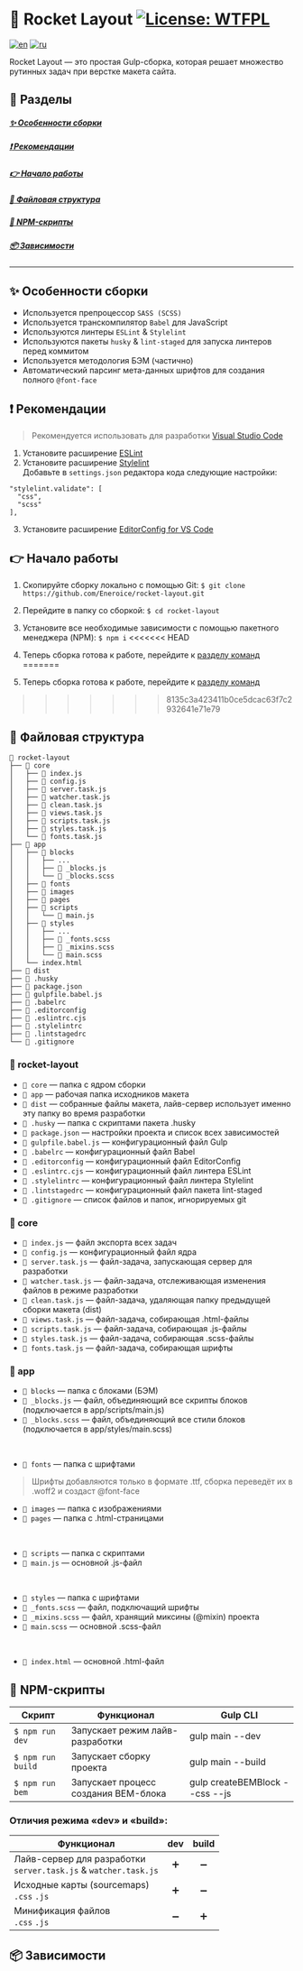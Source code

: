 # :rocket: Rocket Layout [![License: WTFPL](https://img.shields.io/badge/License-WTFPL-brightgreen.svg)](http://www.wtfpl.net/about/)
[![en](https://img.shields.io/badge/lang-en-red.svg)](https://github.com/Eneroice/rocket-layout/blob/master/README.md) [![ru](https://img.shields.io/badge/lang-ru-blue.svg)](https://github.com/Eneroice/rocket-layout/blob/master/README.ru.md)

Rocket Layout — это простая Gulp-сборка, которая решает множество рутинных задач при верстке макета сайта.

## :scroll: Разделы
##### [:sparkles: Особенности сборки](#sparkles-особенности-сборки)
##### [:exclamation: Рекомендации](#grey_exclamation-рекомендации)
##### [:point_right: Начало работы](#point_right-начало-работы)
##### [:open_file_folder: Файловая структура](#open_file_folder-файловая-структура)
##### [:speech_balloon: NPM-скрипты](#speech_balloon-npm-скрипты)
##### [:package: Зависимости](#package-зависимости)
---

## :sparkles: Особенности сборки
* Используется препроцессор `SASS (SCSS)`
* Используется транскомпилятор `Babel` для JavaScript
* Используются линтеры `ESLint` & `Stylelint`
* Используются пакеты `husky` & `lint-staged` для запуска линтеров перед коммитом
* Используется методология БЭМ (частично)
* Автоматический парсинг мета-данных шрифтов для создания полного `@font-face`

## :exclamation: Рекомендации
> Рекомендуется использовать для разработки [Visual Studio Code](https://code.visualstudio.com)
1. Установите расширение [ESLint](https://marketplace.visualstudio.com/items?itemName=dbaeumer.vscode-eslint)
2. Установите расширение [Stylelint](https://marketplace.visualstudio.com/items?itemName=stylelint.vscode-stylelint)<br>Добавьте в `settings.json` редактора кода следующие настройки:
```
"stylelint.validate": [
  "css",
  "scss"
],
```
3. Установите расширение [EditorConfig for VS Code](https://marketplace.visualstudio.com/items?itemName=EditorConfig.EditorConfig)

## :point_right: Начало работы
1. Скопируйте сборку локально с помощью Git:
`$ git clone https://github.com/Eneroice/rocket-layout.git`

2. Перейдите в папку со сборкой: `$ cd rocket-layout`
3. Установите все необходимые зависимости с помощью пакетного менеджера (NPM): `$ npm i`
<<<<<<< HEAD
4. Теперь сборка готова к работе, перейдите к [разделу команд](#speech_balloon-npm-скрипты)
=======
4. Теперь сборка готова к работе, перейдите к [разделу команд](#NPM-скрипты)
>>>>>>> 8135c3a423411b0ce5dcac63f7c2932641e71e79

## :open_file_folder: Файловая структура
```
📂 rocket-layout
├── 📂 core
│   ├── 📄 index.js
│   ├── 📄 config.js
│   ├── 📄 server.task.js
│   ├── 📄 watcher.task.js
│   ├── 📄 clean.task.js
│   ├── 📄 views.task.js
│   ├── 📄 scripts.task.js
│   ├── 📄 styles.task.js
│   └── 📄 fonts.task.js
├── 📂 app
│   ├── 📂 blocks
│   │   ├── ...
│   │   ├── 📄 _blocks.js
│   │   └── 📄 _blocks.scss
│   ├── 📂 fonts
│   ├── 📂 images
│   ├── 📂 pages
│   ├── 📂 scripts
│   │   └── 📄 main.js
│   ├── 📂 styles
│   │   ├── ...
│   │   ├── 📄 _fonts.scss
│   │   ├── 📄 _mixins.scss
│   │   └── 📄 main.scss
│   └── index.html
├── 📂 dist
├── 📂 .husky
├── 📄 package.json
├── 📄 gulpfile.babel.js
├── 📄 .babelrc
├── 📄 .editorconfig
├── 📄 .eslintrc.cjs
├── 📄 .stylelintrc
├── 📄 .lintstagedrc
└── 📄 .gitignore
```
### 📂 rocket-layout
* `📂 core` — папка с ядром сборки
* `📂 app` — рабочая папка исходников макета
* `📂 dist` — собранные файлы макета, лайв-сервер использует именно эту папку во время разработки
* `📂 .husky` — папка с скриптами пакета .husky
* `📄 package.json` — настройки проекта и список всех зависимостей
* `📄 gulpfile.babel.js` — конфигурационный файл Gulp
* `📄 .babelrc` — конфигурационный файл Babel
* `📄 .editorconfig` — конфигурационный файл EditorConfig
* `📄 .eslintrc.cjs` — конфигурационный файл линтера ESLint
* `📄 .stylelintrc` — конфигурационный файл линтера Stylelint
* `📄 .lintstagedrc` — конфигурационный файл пакета lint-staged
* `📄 .gitignore` — список файлов и папок, игнорируемых git

### 📂 core
* `📄 index.js` — файл экспорта всех задач
* `📄 config.js` — конфигурационный файл ядра
* `📄 server.task.js` — файл-задача, запускающая сервер для разработки
* `📄 watcher.task.js` — файл-задача, отслеживающая изменения файлов в режиме разработки
* `📄 clean.task.js` — файл-задача, удаляющая папку предыдущей сборки макета (dist)
* `📄 views.task.js` — файл-задача, собирающая .html-файлы
* `📄 scripts.task.js` — файл-задача, собирающая .js-файлы
* `📄 styles.task.js` — файл-задача, собирающая .scss-файлы
* `📄 fonts.task.js` — файл-задача, собирающая шрифты

### 📂 app
* `📂 blocks` — папка с блоками (БЭМ)
* `📄 _blocks.js` — файл, объединяющий все скрипты блоков (подключается в app/scripts/main.js)
* `📄 _blocks.scss` — файл, объединяющий все стили блоков (подключается в app/styles/main.scss)
<br>

* `📂 fonts` — папка с шрифтами
> Шрифты добавляются только в формате .ttf, сборка переведёт их в .woff2 и создаст @font-face
* `📂 images` — папка с изображениями
* `📂 pages` — папка с .html-страницами
<br>

* `📂 scripts` — папка с скриптами
* `📄 main.js` — основной .js-файл
<br>

* `📂 styles` — папка с шрифтами
* `📄 _fonts.scss` — файл, подключащий шрифты
* `📄 _mixins.scss` — файл, хранящий миксины (@mixin) проекта
* `📄 main.scss` — основной .scss-файл
<br>

* `📄 index.html` — основной .html-файл

## :speech_balloon: NPM-скрипты
| Скрипт            | Функционал                           | Gulp CLI                       |
| ----------------- | ------------------------------------ | ------------------------------ |
| `$ npm run dev`   | Запускает режим лайв-разработки      | gulp main --dev                |
| `$ npm run build` | Запускает сборку проекта             | gulp main --build              |
| `$ npm run bem`   | Запускает процесс создания BEM-блока | gulp createBEMBlock --css --js |

### Отличия режима «dev» и «build»:
| Функционал   | dev    | build |
| ----------------- |:------------------------------------:|:------------------------------:|
| Лайв-сервер для разработки<br>`server.task.js` & `watcher.task.js`   | :heavy_plus_sign:      | :heavy_minus_sign:                |
| Исходные карты (sourcemaps)<br>`.css` `.js` | :heavy_plus_sign:   | :heavy_minus_sign:     |
| Минификация файлов<br>`.css` `.js`  | :heavy_minus_sign: | :heavy_plus_sign: |

## :package: Зависимости
